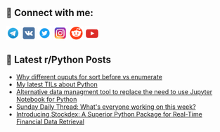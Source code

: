 ## 🔎 Connect with me:
[<img src="https://github.com/bullbesh/bullbesh/blob/main/images/Telegram.png" width="32" height="32" />](https://t.me/bullbesh)
[<img src="https://github.com/bullbesh/bullbesh/blob/main/images/VK.png" width="32" height="32" />](https://vk.com/bullbesh)
[<img src="https://github.com/bullbesh/bullbesh/blob/main/images/Twitter.png" width="32" height="32" />](https://twitter.com/bullbesh1)
[<img src="https://github.com/bullbesh/bullbesh/blob/main/images/Instagram.png" width="32" height="32" />](https://www.instagram.com/bullbesh)
[<img src="https://github.com/bullbesh/bullbesh/blob/main/images/Reddit.png" width="32" height="32" />](https://www.reddit.com/user/bullbesh)
[<img src="https://github.com/bullbesh/bullbesh/blob/main/images/YouTube.png" width="32" height="32" />](https://www.youtube.com/channel/UCtfjRs6uzgq5mfm8S06WTcg)

## 📕 Latest r/Python Posts
<!-- BLOG-POST-LIST:START -->
- [Why different ouputs for sort before vs enumerate](https://www.reddit.com/r/Python/comments/1c99e23/why_different_ouputs_for_sort_before_vs_enumerate/)
- [My latest TILs about Python](https://www.reddit.com/r/Python/comments/1c97glg/my_latest_tils_about_python/)
- [Alternative data managment tool to replace the need to use Jupyter Notebook for Python](https://www.reddit.com/r/Python/comments/1c97av9/alternative_data_managment_tool_to_replace_the/)
- [Sunday Daily Thread: What&#39;s everyone working on this week?](https://www.reddit.com/r/Python/comments/1c94bxm/sunday_daily_thread_whats_everyone_working_on/)
- [Introducing Stockdex: A Superior Python Package for Real-Time Financial Data Retrieval](https://www.reddit.com/r/Python/comments/1c92iom/introducing_stockdex_a_superior_python_package/)
<!-- BLOG-POST-LIST:END -->
